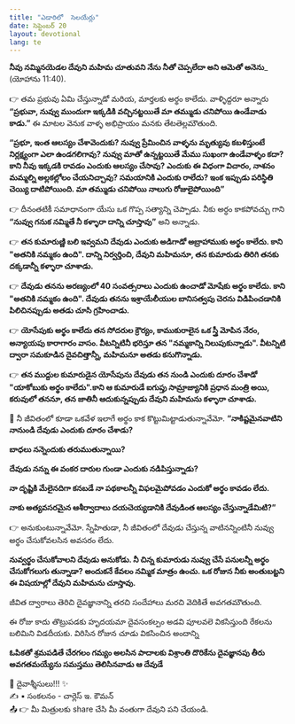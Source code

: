 ```yaml
---
title: "ఎడారిలో  సెలయేర్లు"
date: సెప్టెంబర్ 20
layout: devotional
lang: te
---
```


**నీవు నమ్మినయెడల దేవుని మహిమ చూతువని నేను నీతో చెప్పలేదా  అని ఆమెతో అనెను**_ (యోహాను 11:40).

👉 తమ ప్రభువు ఏమి చేస్తున్నాడో మరియ, మార్తలకు అర్థం కాలేదు. వాళ్ళిద్దరూ అన్నారు **“ప్రభువా, నువ్వు ముందుగా ఇక్కడికి వచ్చినట్టయితే మా తమ్ముడు చనిపోయి ఉండేవాడు కాడు.”** ఈ మాటల వెనుక వాళ్ళ అభిప్రాయం మనకు తేటతెల్లమౌతుంది.

 **“ప్రభూ, ఇంత ఆలస్యం చేశావెందుకు? నువ్వు ప్రేమించిన వాళ్ళను మృత్యువు కబళిస్తుంటే నిర్లక్ష్యంగా ఎలా ఉండగలిగావు? నువ్వు మాతో ఉన్నట్టయితే మేము సుఖంగా ఉండేవాళ్ళం కదా? కాని నీవు ఇక్కడకి రావడం ఎందుకు ఆలస్యం చేసావు? ఎందుకు ఈ విధంగా విచారం, నాశనం మమ్మల్ని అల్లకల్లోలం చేయనిచ్చావు? సమయానికి ఎందుకు రాలేదు? ఇంక ఇప్పుడు పరిస్థితి చెయ్యి దాటిపోయింది. మా తమ్ముడు చనిపోయి నాలుగు రోజులైపోయింది”**

👉 దీనంతటికీ సమాధానంగా యేసు ఒక గొప్ప సత్యాన్ని చెప్పాడు. నీకు అర్ధం కాకపోవచ్చు గాని 
**“నువ్వు గనుక నమ్మితే నీ కళ్ళారా దాన్ని చూస్తావు”** అని అన్నాడు. 

👉 **తన కుమారుణ్ణి బలి ఇవ్వమని దేవుడు ఎందుకు అడిగాడో అబ్రాహాముకు అర్థం కాలేదు. కాని "అతనికి నమ్మకం ఉంది". దాన్ని నిర్వర్తించి, దేవుని మహిమనూ, తన కుమారుడు తిరిగి తనకు దక్కడాన్నీ కళ్ళారా చూశాడు.**

👉 **దేవుడు తనను అరణ్యంలో 40 సంవత్సరాలు ఎందుకు ఉంచాడో మోషేకు అర్థం కాలేదు. కాని "అతనికి నమ్మకం ఉంది". దేవుడు తనను ఇశ్రాయేలీయుల బానిసత్వపు చెరను విడిపించడానికి పిలిచినప్పుడు అతడు చూసి గ్రహించాడు.**

👉 **యోసేపుకు అర్థం కాలేదు తన సోదరుల క్రౌర్యం, కాముకురాలైన ఒక స్త్రీ మోపిన నేరం, అన్యాయపు కారాగారం వాసం. వీటన్నిటినీ భరిస్తూ తన "నమ్మకాన్ని నిలుపుకున్నాడు". వీటన్నిటి ద్వారా సమకూడిన దైవచిత్తాన్నీ, మహిమనూ అతడు కనుగొన్నాడు.** 

👉 **తన ముద్దుల కుమారుడైన యోసేపును దేవుడు తన నుండి ఎందుకు దూరం చేశాడో "యాకోబుకు అర్థం కాలేదు".కాని ఆ కుమారుడే ఐగుప్తు సామ్రాజ్యానికి ప్రధాన మంత్రి అయి, కరువులో తననూ, తన జాతినీ ఆదుకున్నప్పుడు దేవుని మహిమను కళ్ళారా చూశాడు.**

🔺 నీ జీవితంలో కూడా ఒకవేళ ఇలాగే అర్థం కాక కొట్టుమిట్టాడుతున్నావేమో. **“నాకిష్టమైనవాటిని నానుండి దేవుడు ఎందుకు దూరం చేశాడు?**

 **బాధలు నన్నెందుకు తరుముతున్నాయి?**

 **దేవుడు నన్ను ఈ వంకర దారుల గుండా ఎందుకు నడిపిస్తున్నాడు?**

 **నా దృష్టికి మేలైనదిగా కనబడే నా పథకాలన్నీ విఫలమైపోవడం ఎందుకో అర్థం కావడం లేదు.**

 **నాకు అత్యవసరమైన ఆశీర్వాదాలు దయచెయ్యడానికి దేవుడింత  ఆలస్యం చేస్తున్నాడేమిటి?”**

👉 అనుకుంటున్నావేమో. స్నేహితుడా, నీ జీవితంలో దేవుడు చేస్తున్న వాటినన్నింటినీ నువ్వు అర్థం చేసుకోవలసిన అవసరం లేదు. 

**నువ్వర్థం చేసుకోవాలని దేవుడు అనుకోడు. నీ చిన్న కుమారుడు నువ్వు చేసే పనులన్నీ అర్థం చేసుకోగలుగు తున్నాడా? అందుకనే కేవలం నమ్మిక మాత్రం ఉంచు. ఒక రోజున నీకు అంతుబట్టని ఈ విషయాల్లో దేవుని మహిమను చూస్తావు.**

జీవిత ద్వారాలు తెరిచి దైవజ్ఞానాన్ని తరచి సందేహాలు మరచి వెదికితే అవగతమౌతుంది.

ఈ రోజు కాదు తొట్రుపడకు హృదయమా దైవసంకల్పం అడవి పూలవలె వికసిస్తుంది రేకలను బలిమిని విడదీయకు. విరిసిన రోజున చూడు వికసించిన అందాన్ని

**ఓపికతో శ్రమపడితే చేరగలం గమ్యం అలసిన పాదాలకు విశ్రాంతి దొరికేను దైవజ్ఞానపు తీరు అవగతమయ్యేను సమస్తము తెలిసినవాడు ఆ దేవుడే**

<div class="blessing">🙏 <span class="bless-text">దైవాశ్శీసులు!!!</span> ✨</div>

<div class="credit">✍️ <span class="credit-text">▪ సంకలనం - చార్లెస్ ఇ. కౌమన్</span></div>
 
<div class="share">📤 👉 <span class="share-text">మీ మిత్రులకు share చేసి మీ వంతుగా దేవుని పని చేయండి.</span></div>
